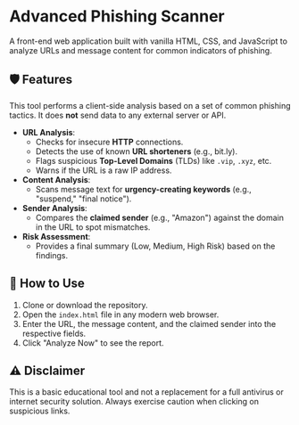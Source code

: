 # Advanced Phishing Scanner

A front-end web application built with vanilla HTML, CSS, and JavaScript to analyze URLs and message content for common indicators of phishing.

## 🛡️ Features

This tool performs a client-side analysis based on a set of common phishing tactics. It does **not** send data to any external server or API.

-   **URL Analysis**:
    -   Checks for insecure **HTTP** connections.
    -   Detects the use of known **URL shorteners** (e.g., bit.ly).
    -   Flags suspicious **Top-Level Domains** (TLDs) like `.vip`, `.xyz`, etc.
    -   Warns if the URL is a raw IP address.
-   **Content Analysis**:
    -   Scans message text for **urgency-creating keywords** (e.g., "suspend," "final notice").
-   **Sender Analysis**:
    -   Compares the **claimed sender** (e.g., "Amazon") against the domain in the URL to spot mismatches.
-   **Risk Assessment**:
    -   Provides a final summary (Low, Medium, High Risk) based on the findings.

## 🚀 How to Use

1.  Clone or download the repository.
2.  Open the `index.html` file in any modern web browser.
3.  Enter the URL, the message content, and the claimed sender into the respective fields.
4.  Click "Analyze Now" to see the report.

## ⚠️ Disclaimer

This is a basic educational tool and not a replacement for a full antivirus or internet security solution. Always exercise caution when clicking on suspicious links.

